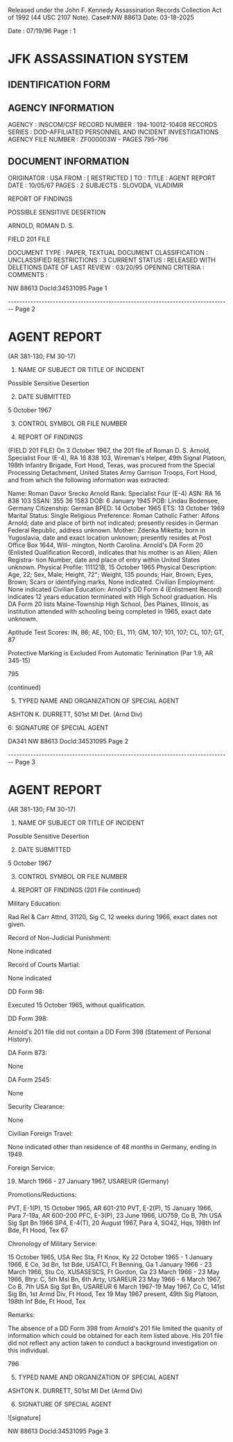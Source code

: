 Released under the John F. Kennedy
Assassination Records Collection Act of
1992 (44 USC 2107 Note). Case#:NW
88613 Date: 03-18-2025

Date : 07/19/96
Page : 1

# JFK ASSASSINATION SYSTEM
## IDENTIFICATION FORM

## AGENCY INFORMATION

AGENCY : INSCOM/CSF
RECORD NUMBER : 194-10012-10408
RECORDS SERIES : DOD-AFFILIATED PERSONNEL AND INCIDENT INVESTIGATIONS
AGENCY FILE NUMBER : ZF000003W - PAGES 795-796

## DOCUMENT INFORMATION

ORIGINATOR : USA
FROM : [ RESTRICTED ]
TO :
TITLE : AGENT REPORT
DATE : 10/05/67
PAGES : 2
SUBJECTS : SLOVODA, VLADIMIR

REPORT OF FINDINGS

POSSIBLE SENSITIVE DESERTION

ARNOLD, ROMAN D. S.

FIELD 201 FILE

DOCUMENT TYPE : PAPER, TEXTUAL DOCUMENT
CLASSIFICATION : UNCLASSIFIED
RESTRICTIONS : 3
CURRENT STATUS : RELEASED WITH DELETIONS
DATE OF LAST REVIEW : 03/20/95
OPENING CRITERIA :
COMMENTS :

NW 88613 Docld:34531095 Page 1


-------------------------------------------------------------------------------- Page 2

# AGENT REPORT
(AR 381-130; FM 30-17)

1. NAME OF SUBJECT OR TITLE OF INCIDENT

Possible Sensitive Desertion

2. DATE SUBMITTED

5 October 1967

3. CONTROL SYMBOL OR FILE NUMBER

4. REPORT OF FINDINGS

(FIELD 201 FILE) On 3 October 1967, the 201 file of Roman D. S. Arnold,
Specialist Four (E-4), RA 16 838 103, Wireman's Helper, 49th Signal Platoon,
198th Infantry Brigade, Fort Hood, Texas, was procured from the Special Processing
Detachment, United States Army Garrison Troops, Fort Hood, and from which the
following information was extracted:

Name: Roman Davor Srecko Arnold
Rank: Specialist Four (E-4)
ASN: RA 16 838 103
SSAN: 355 36 1583
DOB: 6 January 1945
POB: Lindau Bodensee, Germany
Citizenship: German
BPED: 14 October 1965
ETS: 13 October 1969
Marital Status: Single
Religious Preference: Roman Catholic
Father: Alfons Arnold; date and place of birth not
indicated; presently resides in German
Federal Republic, address unknown.
Mother: Zdenka Miketta; born in Yugoslavia, date
and exact location unknown; presently
resides at Post Office Box 1644, Will-
mington, North Carolina. Arnold's DA Form
20 (Enlisted Qualification Record), indicates
that his mother is an Alien; Alien Registra-
tion Number, date and place of entry within
United States unknown.
Physical Profile: 111121B, 15 October 1965
Physical Description: Age, 22; Sex, Male; Height, 72"; Weight,
135 pounds; Hair, Brown; Eyes, Brown; Scars
or identifying marks, None indicated.
Civilian Employment: None indicated
Civilian Education: Arnold's DD Form 4 (Enlistment Record)
indicates 12 years education terminated with
High School graduation. His DA Form 20
lists Maine-Township High School, Des
Plaines, Illinois, as institution attended
with schooling being completed in 1965,
exact date unknowm.

Aptitude Test Scores: IN, 86; AE, 100; EL, 111; GM, 107; 101, 107;
CL, 107; GT, 87

Protective Marking is Excluded From
Automatic Terinination (Par 1.9, AR 345-15)

795

(continued)

5. TYPED NAME AND ORGANIZATION OF SPECIAL AGENT

ASHTON K. DURRETT, 501st MI Det. (Arnd Div)

6: SIGNATURE OF SPECIAL AGENT

DA341
NW 88613 Docld:34531095 Page 2


-------------------------------------------------------------------------------- Page 3

# AGENT REPORT
(AR 381-130; FM 30-17)

1. NAME OF SUBJECT OR TITLE OF INCIDENT

Possible Sensitive Desertion

2. DATE SUBMITTED

5 October 1967

3. CONTROL SYMBOL OR FILE NUMBER

4. REPORT OF FINDINGS (201 File continued)

Military Education:

Rad Rel & Carr Attnd, 31120, Sig C, 12 weeks during 1966, exact dates not given.

Record of Non-Judicial Punishment:

None indicated

Record of Courts Martial:

None indicated

DD Form 98:

Executed 15 October 1965, without qualification.

DD Form 398:

Arnold's 201 file did not contain a DD Form 398 (Statement of Personal History).

DA Form 873:

None

DA Form 2545:

None

Security Clearance:

None

Civilian Foreign Travel:

None indicated other than residence of 48 months in Germany, ending in 1949.

Foreign Service:

19. March 1966 - 27 January 1967, USAREUR (Germany)

Promotions/Reductions:

PVT, E-1(P), 15 October 1965, AR 601-210
PVT, E-2(P), 15 January 1966, Para 7-19a, AR 600-200
PFC, E-3(P), 23 June 1966, UO759, Co B, 7th USA Sig Spt Bn 1966
SP4, E-4(T), 20 August 1967, Para 4, SO42, Hqs, 198th Inf Bde, Ft Hood, Tex 67

Chronology of Military Service:

15 October 1965, USA Rec Sta, Ft Knox, Ky
22 October 1965 - 1 January 1966, E Co, 3d Bn, 1st Bde, USATCI, Ft Benning, Ga
1 January 1966 - 23 March 1966, Stu Co, XUSASESCS, Ft Gordon, Ga
23 March 1966 - 23 May 1966, Btry: C, 5th Msl Bn, 6th Arty, USAREUR
23 May 1966 - 6 March 1967, Co B, 7th USA Sig Spt Bn, USAREUR
6 March 1967-19 May 1967, Co C, 141st Sig Bn, 1st Armd Div, Ft Hood, Tex
19 May 1967 present, 49th Sig Platoon, 198th Inf Bde, Ft Hood, Tex

Remarks:

The absence of a DD Form 398 from Arnold's 201 file limited the quanity of information which could be obtained for each item listed above. His 201 file did not reflect any action taken to conduct a background investigation on this individual.

796

5. TYPED NAME AND ORGANIZATION OF SPECIAL AGENT

ASHTON K. DURRETT, 501st MI Det (Armd Div)

6. SIGNATURE OF SPECIAL AGENT

![signature]

NW 88613 Docld:34531095 Page 3
